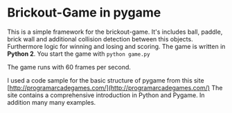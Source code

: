 # Brickout-Game in pygame

This is a simple framework for the brickout-game. It's includes ball, paddle, brick wall 
and additional collision detection between this objects. Furthermore logic for winning and losing and
scoring. The game is written in **Python 2**. You start the game with ```python game.py```

The game runs with 60 frames per second. 

I used a code sample for the basic structure of pygame from this site [http://programarcadegames.com/](http://programarcadegames.com/)
The site contains a comprehensive introduction in Python and Pygame. In addition many many examples.

